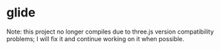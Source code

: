 glide
=====

Note: this project no longer compiles due to three.js version compatibility problems; I will fix it and continue working on it when possible. 
